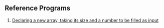 ## Reference Programs

1. [Declaring a new array, taking its size and a number to be filled as input](dynamic.md)
